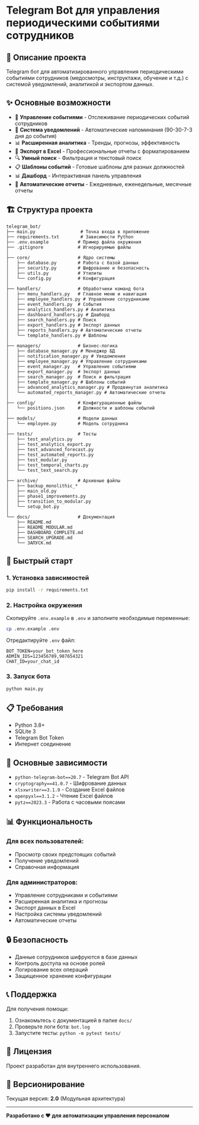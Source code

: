 # Telegram Bot для управления периодическими событиями сотрудников

## 🎯 Описание проекта

Telegram бот для автоматизированного управления периодическими событиями сотрудников (медосмотры, инструктажи, обучение и т.д.) с системой уведомлений, аналитикой и экспортом данных.

## ✨ Основные возможности

- 📅 **Управление событиями** - Отслеживание периодических событий сотрудников
- 🔔 **Система уведомлений** - Автоматические напоминания (90-30-7-3 дня до события)
- 📊 **Расширенная аналитика** - Тренды, прогнозы, эффективность
- 📄 **Экспорт в Excel** - Профессиональные отчеты с форматированием
- 🔍 **Умный поиск** - Фильтрация и текстовый поиск
- 📋 **Шаблоны событий** - Готовые шаблоны для разных должностей
- 📊 **Дашборд** - Интерактивная панель управления
- 🤖 **Автоматические отчеты** - Ежедневные, еженедельные, месячные отчеты

## 🏗️ Структура проекта

```
telegram_bot/
├── main.py                 # Точка входа в приложение
├── requirements.txt        # Зависимости Python
├── .env.example           # Пример файла окружения
├── .gitignore             # Игнорируемые файлы
│
├── core/                  # Ядро системы
│   ├── database.py        # Работа с базой данных
│   ├── security.py        # Шифрование и безопасность
│   ├── utils.py           # Утилиты
│   └── config.py          # Конфигурация
│
├── handlers/              # Обработчики команд бота
│   ├── menu_handlers.py   # Главное меню и навигация
│   ├── employee_handlers.py # Управление сотрудниками
│   ├── event_handlers.py  # События
│   ├── analytics_handlers.py # Аналитика
│   ├── dashboard_handlers.py # Дашборд
│   ├── search_handlers.py # Поиск
│   ├── export_handlers.py # Экспорт данных
│   ├── reports_handlers.py # Автоматические отчеты
│   └── template_handlers.py # Шаблоны
│
├── managers/              # Бизнес-логика
│   ├── database_manager.py # Менеджер БД
│   ├── notification_manager.py # Уведомления
│   ├── employee_manager.py # Управление сотрудниками
│   ├── event_manager.py   # Управление событиями
│   ├── export_manager.py  # Экспорт данных
│   ├── search_manager.py  # Поиск и фильтрация
│   ├── template_manager.py # Шаблоны событий
│   ├── advanced_analytics_manager.py # Продвинутая аналитика
│   └── automated_reports_manager.py # Автоматические отчеты
│
├── config/                # Конфигурационные файлы
│   └── positions.json     # Должности и шаблоны событий
│
├── models/                # Модели данных
│   └── employee.py        # Модель сотрудника
│
├── tests/                 # Тесты
│   ├── test_analytics.py
│   ├── test_analytics_export.py
│   ├── test_advanced_forecast.py
│   ├── test_automated_reports.py
│   ├── test_modular.py
│   ├── test_temporal_charts.py
│   └── test_text_search.py
│
├── archive/               # Архивные файлы
│   ├── backup_monolithic_*
│   ├── main_old.py
│   ├── phase1_improvements.py
│   ├── transition_to_modular.py
│   └── setup_bot.py
│
└── docs/                  # Документация
    ├── README.md
    ├── README_MODULAR.md
    ├── DASHBOARD_COMPLETE.md
    ├── SEARCH_UPGRADE.md
    └── ЗАПУСК.md
```

## 🚀 Быстрый старт

### 1. Установка зависимостей

```bash
pip install -r requirements.txt
```

### 2. Настройка окружения

Скопируйте `.env.example` в `.env` и заполните необходимые переменные:

```bash
cp .env.example .env
```

Отредактируйте `.env` файл:
```env
BOT_TOKEN=your_bot_token_here
ADMIN_IDS=123456789,987654321
CHAT_ID=your_chat_id
```

### 3. Запуск бота

```bash
python main.py
```

## 📋 Требования

- Python 3.8+
- SQLite 3
- Telegram Bot Token
- Интернет соединение

## 🔧 Основные зависимости

- `python-telegram-bot==20.7` - Telegram Bot API
- `cryptography==41.0.7` - Шифрование данных
- `xlsxwriter==3.1.9` - Создание Excel файлов
- `openpyxl==3.1.2` - Чтение Excel файлов
- `pytz==2023.3` - Работа с часовыми поясами

## 📊 Функциональность

### Для всех пользователей:
- Просмотр своих предстоящих событий
- Получение уведомлений
- Справочная информация

### Для администраторов:
- Управление сотрудниками и событиями
- Расширенная аналитика и прогнозы
- Экспорт данных в Excel
- Настройка системы уведомлений
- Автоматические отчеты

## 🔒 Безопасность

- Данные сотрудников шифруются в базе данных
- Контроль доступа на основе ролей
- Логирование всех операций
- Защищенное хранение конфигурации

## 📞 Поддержка

Для получения помощи:
1. Ознакомьтесь с документацией в папке `docs/`
2. Проверьте логи бота: `bot.log`
3. Запустите тесты: `python -m pytest tests/`

## 📝 Лицензия

Проект разработан для внутреннего использования.

## 🔄 Версионирование

Текущая версия: **2.0** (Модульная архитектура)

---

**Разработано с ❤️ для автоматизации управления персоналом**